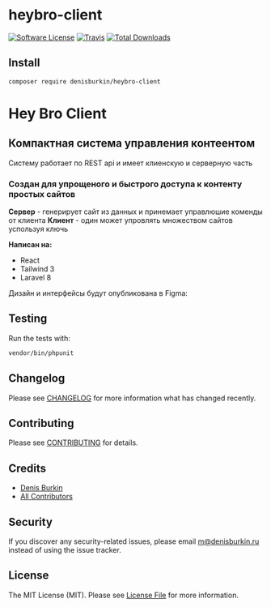 # heybro-client

[![Software License](https://img.shields.io/badge/license-MIT-brightgreen.svg?style=flat-square)](LICENSE.md)
[![Travis](https://img.shields.io/travis/denisburkin/heybro-client.svg?style=flat-square)]()
[![Total Downloads](https://img.shields.io/packagist/dt/denisburkin/heybro-client.svg?style=flat-square)](https://packagist.org/packages/denisburkin/heybro-client)



## Install
`composer require denisburkin/heybro-client`


# Hey Bro Client
## Компактная система управления контеентом
Систему работает по REST api и имеет клиенскую и серверную часть

### Создан для упрощеного и быстрого доступа к контенту простых сайтов

**Сервер** - генерирует сайт из данных и принемает управлюшие коменды от клиента
**Клиент** - один может упровлять множеством сайтов успользуя ключь

**Написан на:**
- React
- Tailwind 3
- Laravel 8

Дизайн и интерфейсы будут опубликована в Figma:

## Testing
Run the tests with:

``` bash
vendor/bin/phpunit
```

## Changelog
Please see [CHANGELOG](CHANGELOG.md) for more information what has changed recently.

## Contributing
Please see [CONTRIBUTING](CONTRIBUTING.md) for details.

## Credits

- [Denis Burkin](https://github.com/denisburkin)
- [All Contributors](https://github.com/denisburkin/heybro-client/contributors)

## Security
If you discover any security-related issues, please email m@denisburkin.ru instead of using the issue tracker.

## License
The MIT License (MIT). Please see [License File](/LICENSE.md) for more information.
